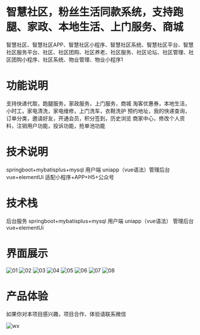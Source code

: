 # 智慧社区，粉丝生活同款系统，支持跑腿、家政、本地生活、上门服务、商城

智慧社区、智慧社区APP、智慧社区小程序、智慧社区系统、智慧社区平台、智慧社区服务平台、社区、社区团购、社区养老、社区服务、社区论坛、社区管理、社区团购小程序、社区系统、物业管理、物业小程序1

# 功能说明

支持快递代取，跑腿服务，家政服务，上门服务，商城
淘客优惠券，本地生活，小时工，家电清洗，家电维修，上门洗车，衣鞋洗护
预约地址，我的快递查询，订单分类，邀请好友，开通会员，积分签到，历史浏览
商家中心，修改个人资料，注销用户功能，投诉功能，抢单池功能

# 技术说明

springboot+mybatisplus+mysql 用户端 uniapp（vue语法）管理后台 vue+elementUi
适配小程序+APP+H5+公众号

# 技术栈

后台服务 springboot+mybatisplus+mysql
用户端 uniapp（vue语法）
管理后台 vue+elementUi

# 界面展示

![01](https://github.com/user-attachments/assets/ac0fdbe0-5b86-44b2-a23b-b08b9b6d156e)
![02](https://github.com/user-attachments/assets/63602915-d818-415d-b7ba-df3473866d1b)
![03](https://github.com/user-attachments/assets/43ff5307-ff1b-4d61-ac83-b9c0b4f3017f)
![04](https://github.com/user-attachments/assets/49246c46-fec3-4a0c-8bc1-e638a1c86222)
![05](https://github.com/user-attachments/assets/276807c7-b153-4f54-852a-30f2daec4940)
![06](https://github.com/user-attachments/assets/0c9dfe45-3d5c-4c02-945e-d010baab3f31)
![07](https://github.com/user-attachments/assets/38ba0a75-56da-4d98-97c3-5e399d224d88)
![08](https://github.com/user-attachments/assets/3d81e042-de7b-401e-ad5b-22642b63743a)


# 产品体验

如果你对本项目感兴趣，项目合作、体验请联系微信

![wx](https://github.com/user-attachments/assets/a93906f7-4cac-4c94-bff5-b13939d33664)













